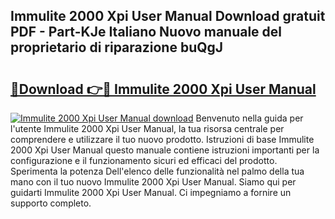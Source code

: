 ## Immulite 2000 Xpi User Manual Download gratuit PDF - Part-KJe Italiano Nuovo manuale del proprietario di riparazione buQgJ

# <h2><a href="http://dfeoc3y.blite.top/?on=Immulite+2000+Xpi+User+Manual">🔗Download 👉🔴 Immulite 2000 Xpi User Manual</a></h2>

[![Immulite 2000 Xpi User Manual download](https://i.imgur.com/lujVjoI.png)](http://dfeoc3y.blite.top/?on=Immulite+2000+Xpi+User+Manual)
Benvenuto nella guida per l'utente Immulite 2000 Xpi User Manual, la tua risorsa centrale per comprendere e utilizzare il tuo nuovo prodotto. Istruzioni di base Immulite 2000 Xpi User Manual questo manuale contiene istruzioni importanti per la configurazione e il funzionamento sicuri ed efficaci del prodotto. Sperimenta la potenza Dell'elenco delle funzionalità nel palmo della tua mano con il tuo nuovo Immulite 2000 Xpi User Manual. Siamo qui per guidarti Immulite 2000 Xpi User Manual. Ci impegniamo a fornire un supporto completo.
